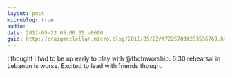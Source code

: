 ```yaml
---
layout: post
microblog: true
audio: 
date: 2011-05-22 05:06:35 -0600
guid: http://craigmcclellan.micro.blog/2011/05/22/t72257038293536769.html
---
```

I thought I had to be up early to play with @fbctnworship. 6:30 rehearsal in Lebanon is worse. Excited to lead with friends though.
